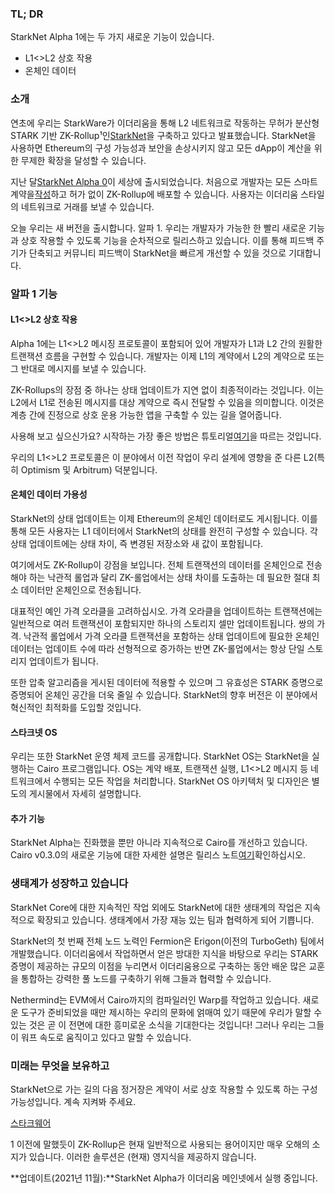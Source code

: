 ### TL; DR

StarkNet Alpha 1에는 두 가지 새로운 기능이 있습니다.

* L1<>L2 상호 작용
* 온체인 데이터

### 소개

연초에 우리는 StarkWare가 이더리움을 통해 L2 네트워크로 작동하는 무허가 분산형 STARK 기반 ZK-Rollup¹인[StarkNet](https://starkware.co/product/starknet/)을 구축하고 있다고 발표했습니다. StarkNet을 사용하면 Ethereum의 구성 가능성과 보안을 손상시키지 않고 모든 dApp이 계산을 위한 무제한 확장을 달성할 수 있습니다.

지난 달[StarkNet Alpha 0](https://medium.com/starkware/starknet-planets-alpha-on-ropsten-e7494929cb95)이 세상에 출시되었습니다. 처음으로 개발자는 모든 스마트 계약을[작성](https://kobi.one/2021/07/14/stardrop.html)하고 허가 없이 ZK-Rollup에 배포할 수 있습니다. 사용자는 이더리움 스타일의 네트워크로 거래를 보낼 수 있습니다.

오늘 우리는 새 버전을 출시합니다. 알파 1. 우리는 개발자가 가능한 한 빨리 새로운 기능과 상호 작용할 수 있도록 기능을 순차적으로 릴리스하고 있습니다. 이를 통해 피드백 주기가 단축되고 커뮤니티 피드백이 StarkNet을 빠르게 개선할 수 있을 것으로 기대합니다.

### **알파 1 기능**

#### L1<>L2 상호 작용

Alpha 1에는 L1<>L2 메시징 프로토콜이 포함되어 있어 개발자가 L1과 L2 간의 원활한 트랜잭션 흐름을 구현할 수 있습니다. 개발자는 이제 L1의 계약에서 L2의 계약으로 또는 그 반대로 메시지를 보낼 수 있습니다.

ZK-Rollups의 장점 중 하나는 상태 업데이트가 지연 없이 최종적이라는 것입니다. 이는 L2에서 L1로 전송된 메시지를 대상 계약으로 즉시 전달할 수 있음을 의미합니다. 이것은 계층 간에 진정으로 상호 운용 가능한 앱을 구축할 수 있는 길을 열어줍니다.

사용해 보고 싶으신가요? 시작하는 가장 좋은 방법은 튜토리얼[여기](https://www.cairo-lang.org/docs/hello_starknet/l1l2.html)을 따르는 것입니다.

우리의 L1<>L2 프로토콜은 이 분야에서 이전 작업이 우리 설계에 영향을 준 다른 L2(특히 Optimism 및 Arbitrum) 덕분입니다.

#### 온체인 데이터 가용성

StarkNet의 상태 업데이트는 이제 Ethereum의 온체인 데이터로도 게시됩니다. 이를 통해 모든 사용자는 L1 데이터에서 StarkNet의 상태를 완전히 구성할 수 있습니다. 각 상태 업데이트에는 상태 차이, 즉 변경된 저장소와 새 값이 포함됩니다.

여기에서도 ZK-Rollup이 강점을 보입니다. 전체 트랜잭션의 데이터를 온체인으로 전송해야 하는 낙관적 롤업과 달리 ZK-롤업에서는 상태 차이를 도출하는 데 필요한 절대 최소 데이터만 온체인으로 전송됩니다.

대표적인 예인 가격 오라클을 고려하십시오. 가격 오라클을 업데이트하는 트랜잭션에는 일반적으로 여러 트랜잭션이 포함되지만 하나의 스토리지 셀만 업데이트됩니다. 쌍의 가격. 낙관적 롤업에서 가격 오라클 트랜잭션을 포함하는 상태 업데이트에 필요한 온체인 데이터는 업데이트 수에 따라 선형적으로 증가하는 반면 ZK-롤업에서는 항상 단일 스토리지 업데이트가 됩니다.

또한 압축 알고리즘을 게시된 데이터에 적용할 수 있으며 그 유효성은 STARK 증명으로 증명되어 온체인 공간을 더욱 줄일 수 있습니다. StarkNet의 향후 버전은 이 분야에서 혁신적인 최적화를 도입할 것입니다.

#### 스타크넷 OS

우리는 또한 StarkNet 운영 체제 코드를 공개합니다. StarkNet OS는 StarkNet을 실행하는 Cairo 프로그램입니다. OS는 계약 배포, 트랜잭션 실행, L1<>L2 메시지 등 네트워크에서 수행되는 모든 작업을 처리합니다. StarkNet OS 아키텍처 및 디자인은 별도의 게시물에서 자세히 설명합니다.

#### 추가 기능

StarkNet Alpha는 진화했을 뿐만 아니라 지속적으로 Cairo를 개선하고 있습니다. Cairo v0.3.0의 새로운 기능에 대한 자세한 설명은 릴리스 노트[여기](https://github.com/starkware-libs/cairo-lang/releases/tag/v0.3.0)확인하십시오.

### 생태계가 성장하고 있습니다

StarkNet Core에 대한 지속적인 작업 외에도 StarkNet에 대한 생태계의 작업은 지속적으로 확장되고 있습니다. 생태계에서 가장 재능 있는 팀과 협력하게 되어 기쁩니다.

StarkNet의 첫 번째 전체 노드 노력인 Fermion은 Erigon(이전의 TurboGeth) 팀에서 개발했습니다. 이더리움에서 작업하면서 얻은 방대한 지식을 바탕으로 우리는 STARK 증명이 제공하는 규모의 이점을 누리면서 이더리움용으로 구축하는 동안 배운 많은 교훈을 통합하는 강력한 풀 노드를 구축하기 위해 그들과 협력할 수 있습니다.

Nethermind는 EVM에서 Cairo까지의 컴파일러인 Warp를 작업하고 있습니다. 새로운 도구가 준비되었을 때만 제시하는 우리의 문화에 얽매여 있기 때문에 우리가 말할 수 있는 것은 곧 이 전면에 대한 흥미로운 소식을 기대한다는 것입니다! 그러나 우리는 그들이 워프 속도로 움직이고 있다고 말할 수 있습니다.

### 미래는 무엇을 보유하고

StarkNet으로 가는 길의 다음 정거장은 계약이 서로 상호 작용할 수 있도록 하는 구성 가능성입니다. 계속 지켜봐 주세요.

[스타크웨어](https://starkware.co/)

1 이전에 말했듯이 ZK-Rollup은 현재 일반적으로 사용되는 용어이지만 매우 오해의 소지가 있습니다. 이러한 솔루션은 (현재) 영지식을 제공하지 않습니다.

**업데이트(2021년 11월):**StarkNet Alpha가 이더리움 메인넷에서 실행 중입니다.